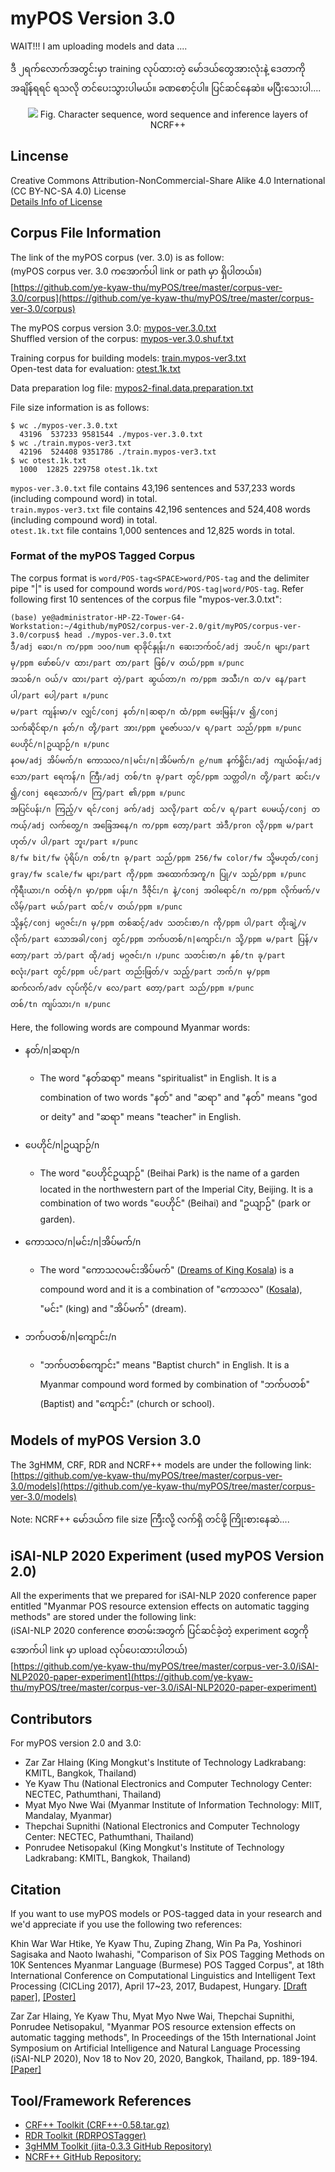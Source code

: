 # myPOS Version 3.0

WAIT!!!
I am uploading models and data ....

ဒီ ၂ရက်လောက်အတွင်းမှာ training လုပ်ထားတဲ့ မော်ဒယ်တွေအားလုံးနဲ့ ဒေတာကို အချိန်ရရင် ရသလို တင်ပေးသွားပါမယ်။
ခဏစောင့်ပါ။ ပြင်ဆင်နေဆဲ။ မပြီးသေးပါ....

<p align="center">
<img src="https://github.com/ye-kyaw-thu/myPOS/blob/master/corpus-ver-3.0/etc/fig_iSAI-NLP2020-paper_updated.png" />  
Fig. Character sequence, word sequence and inference layers of NCRF++   
</p>

## Lincense
Creative Commons Attribution-NonCommercial-Share Alike 4.0 International (CC BY-NC-SA 4.0) License  
[Details Info of License](https://creativecommons.org/licenses/by-nc-sa/4.0/)

## Corpus File Information

The link of the myPOS corpus (ver. 3.0) is as follow:  
(myPOS corpus ver. 3.0 ကအောက်ပါ link or path မှာ ရှိပါတယ်။)  
[https://github.com/ye-kyaw-thu/myPOS/tree/master/corpus-ver-3.0/corpus](https://github.com/ye-kyaw-thu/myPOS/tree/master/corpus-ver-3.0/corpus)  

The myPOS corpus version 3.0: [mypos-ver.3.0.txt](https://raw.githubusercontent.com/ye-kyaw-thu/myPOS/master/corpus-ver-3.0/corpus/mypos-ver.3.0.txt)  
Shuffled version of the corpus: [mypos-ver.3.0.shuf.txt](https://raw.githubusercontent.com/ye-kyaw-thu/myPOS/master/corpus-ver-3.0/corpus/mypos-ver.3.0.shuf.txt)

Training corpus for building models: [train.mypos-ver3.txt](https://raw.githubusercontent.com/ye-kyaw-thu/myPOS/master/corpus-ver-3.0/corpus/train.mypos-ver3.txt)  
Open-test data for evaluation: [otest.1k.txt](https://raw.githubusercontent.com/ye-kyaw-thu/myPOS/master/corpus-ver-3.0/corpus/otest.1k.txt)  

Data preparation log file: [mypos2-final.data.preparation.txt](https://github.com/ye-kyaw-thu/myPOS/blob/master/corpus-ver-3.0/corpus/mypos2-final.data.preparation.txt)  

File size information is as follows:  
```
$ wc ./mypos-ver.3.0.txt 
  43196  537233 9581544 ./mypos-ver.3.0.txt
$ wc ./train.mypos-ver3.txt 
  42196  524408 9351786 ./train.mypos-ver3.txt
$ wc otest.1k.txt 
  1000  12825 229758 otest.1k.txt
```

`mypos-ver.3.0.txt` file contains 43,196 sentences and 537,233 words (including compound word) in total.  
`train.mypos-ver3.txt` file contains 42,196 sentences and 524,408 words (including compound word) in total.  
`otest.1k.txt` file contains 1,000 sentences and 12,825 words in total.  

### Format of the myPOS Tagged Corpus  

The corpus format is `word/POS-tag<SPACE>word/POS-tag` and the delimiter pipe "|" is used for compound words `word/POS-tag|word/POS-tag`. Refer following first 10 sentences of the corpus file "mypos-ver.3.0.txt":  

```
(base) ye@administrator-HP-Z2-Tower-G4-Workstation:~/4github/myPOS2/corpus-ver-2.0/git/myPOS/corpus-ver-3.0/corpus$ head ./mypos-ver.3.0.txt 
ဒီ/adj ဆေး/n က/ppm ၁၀၀/num ရာခိုင်နှုန်း/n ဆေးဘက်ဝင်/adj အပင်/n များ/part မှ/ppm ဖော်စပ်/v ထား/part တာ/part ဖြစ်/v တယ်/ppm ။/punc
အသစ်/n ဝယ်/v ထား/part တဲ့/part ဆွယ်တာ/n က/ppm အသီး/n ထ/v နေ/part ပါ/part ပေါ့/part ။/punc
မ/part ကျန်းမာ/v လျှင်/conj နတ်/n|ဆရာ/n ထံ/ppm မေးမြန်း/v ၍/conj သက်ဆိုင်ရာ/n နတ်/n တို့/part အား/ppm ပူဇော်ပသ/v ရ/part သည်/ppm ။/punc
ပေဟိုင်/n|ဥယျာဉ်/n ။/punc
နဝမ/adj အိပ်မက်/n ကောသလ/n|မင်း/n|အိပ်မက်/n ၉/num နက်ရှိုင်း/adj ကျယ်ဝန်း/adj သော/part ရေကန်/n ကြီး/adj တစ်/tn ခု/part တွင်/ppm သတ္တဝါ/n တို့/part ဆင်း/v ၍/conj ရေသောက်/v ကြ/part ၏/ppm ။/punc
အပြင်ပန်း/n ကြည့်/v ရင်/conj ခက်/adj သလို/part ထင်/v ရ/part ပေမယ့်/conj တကယ့်/adj လက်တွေ့/n အခြေအနေ/n က/ppm တော့/part အဲဒီ/pron လို/ppm မ/part ဟုတ်/v ပါ/part ဘူး/part ။/punc
8/fw bit/fw ပုံရိပ်/n တစ်/tn ခု/part သည်/ppm 256/fw color/fw သို့မဟုတ်/conj gray/fw scale/fw များ/part ကို/ppm အထောက်အကူ/n ပြု/v သည်/ppm ။/punc
ကိုရီးယား/n ဝတ်စုံ/n မှာ/ppm ပန်း/n ဒီဇိုင်း/n နဲ့/conj အဝါရောင်/n က/ppm လိုက်ဖက်/v လိမ့်/part မယ်/part ထင်/v တယ်/ppm ။/punc
သို့နှင့်/conj မဂ္ဂဇင်း/n မှ/ppm တစ်ဆင့်/adv သတင်းစာ/n ကို/ppm ပါ/part တိုးချဲ့/v လိုက်/part သောအခါ/conj တွင်/ppm ဘက်ပတစ်/n|ကျောင်း/n သို့/ppm မ/part ပြန်/v တော့/part ဘဲ/part ထို/adj မဂ္ဂဇင်း/n ၊/punc သတင်းစာ/n နှစ်/tn ခု/part စလုံး/part တွင်/ppm ပင်/part တည်းဖြတ်/v သည့်/part ဘက်/n မှ/ppm ဆက်လက်/adv လုပ်ကိုင်/v လေ/part တော့/part သည်/ppm ။/punc
တစ်/tn ကျပ်သား/n ။/punc
```

Here, the following words are compound Myanmar words:  

- နတ်/n|ဆရာ/n
  - The word "နတ်ဆရာ" means "spiritualist" in English. It is a combination of two words "နတ်" and "ဆရာ" and "နတ်" means "god or deity" and "ဆရာ" means "teacher" in English.  
 
- ပေဟိုင်/n|ဥယျာဉ်/n
  - The word "ပေဟိုင်ဥယျာဉ်" (Beihai Park) is the name of a garden located in the northwestern part of the Imperial City, Beijing. It is a combination of two words "ပေဟိုင်" (Beihai) and "ဥယျာဉ်" (park or garden).
- ကောသလ/n|မင်း/n|အိပ်မက်/n
  - The word "ကောသလမင်းအိပ်မက်" ([Dreams of King Kosala](https://nofearmanju.weebly.com/king-kosala-and-his-16-dreams.html)) is a compound word and it is a combination of "ကောသလ" ([Kosala](https://en.wikipedia.org/wiki/Pasenadi)), "မင်း" (king) and "အိပ်မက်" (dream). 
- ဘက်ပတစ်/n|ကျောင်း/n
  - "ဘက်ပတစ်ကျောင်း" means "Baptist church" in English. It is a Myanmar compound word formed by combination of "ဘက်ပတစ်" (Baptist) and "ကျောင်း" (church or school).  
 
## Models of myPOS Version 3.0

The 3gHMM, CRF, RDR and NCRF++ models are under the following link:  
[https://github.com/ye-kyaw-thu/myPOS/tree/master/corpus-ver-3.0/models](https://github.com/ye-kyaw-thu/myPOS/tree/master/corpus-ver-3.0/models)  

Note: NCRF++ မော်ဒယ်က file size ကြီးလို့ လက်ရှိ တင်ဖို့ ကြိုးစားနေဆဲ.... 

## iSAI-NLP 2020 Experiment (used myPOS Version 2.0)

All the experiments that we prepared for iSAI-NLP 2020 conference paper entitled "Myanmar POS resource extension effects on automatic tagging methods" are stored under the following link:  
(iSAI-NLP 2020 conference စာတမ်းအတွက် ပြင်ဆင်ခဲ့တဲ့ experiment တွေကို အောက်ပါ link မှာ upload လုပ်ပေးထားပါတယ်)  
[https://github.com/ye-kyaw-thu/myPOS/tree/master/corpus-ver-3.0/iSAI-NLP2020-paper-experiment](https://github.com/ye-kyaw-thu/myPOS/tree/master/corpus-ver-3.0/iSAI-NLP2020-paper-experiment)  

## Contributors  

For myPOS version 2.0 and 3.0:  
- Zar Zar Hlaing (King Mongkut's Institute of Technology Ladkrabang: KMITL, Bangkok, Thailand)  
- Ye Kyaw Thu (National Electronics and Computer Technology Center: NECTEC, Pathumthani, Thailand)  
- Myat Myo Nwe Wai (Myanmar Institute of Information Technology: MIIT, Mandalay, Myanmar)  
- Thepchai Supnithi (National Electronics and Computer Technology Center: NECTEC, Pathumthani, Thailand)  
- Ponrudee Netisopakul (King Mongkut's Institute of Technology Ladkrabang: KMITL, Bangkok, Thailand)

## Citation

If you want to use myPOS models or POS-tagged data in your research and we'd appreciate if you use the following two references:

Khin War War Htike, Ye Kyaw Thu, Zuping Zhang, Win Pa Pa, Yoshinori Sagisaka and Naoto Iwahashi, "Comparison of Six POS Tagging Methods on 10K Sentences Myanmar Language (Burmese) POS Tagged Corpus", at 18th International Conference on Computational Linguistics and Intelligent Text Processing (CICLing 2017), April 17~23, 2017, Budapest, Hungary. [[Draft paper]](https://github.com/ye-kyaw-thu/myPOS/blob/master/CICLING2017/myPOS-CICLing2017-paper.pdf), [[Poster]](https://github.com/ye-kyaw-thu/myPOS/blob/master/CICLING2017/10K-POS-tagging-CICLing2017.pdf)

Zar Zar Hlaing, Ye Kyaw Thu, Myat Myo Nwe Wai, Thepchai Supnithi, Ponrudee Netisopakul, "Myanmar POS resource extension effects on automatic tagging methods", In Proceedings of the 15th International Joint Symposium on Artificial Intelligence and Natural Language Processing (iSAI-NLP 2020), Nov 18 to Nov 20, 2020, Bangkok, Thailand, pp. 189-194. [[Paper]](https://ieeexplore.ieee.org/stamp/stamp.jsp?tp=&arnumber=9376835)  

## Tool/Framework References

- [CRF++ Toolkit (CRF++-0.58.tar.gz)](https://drive.google.com/drive/u/0/folders/0B4y35FiV1wh7fngteFhHQUN2Y1B5eUJBNHZUemJYQV9VWlBUb3JlX0xBdWVZTWtSbVBneU0)
- [RDR Toolkit (RDRPOSTagger)](https://github.com/datquocnguyen/RDRPOSTagger)
- [3gHMM Toolkit (jita-0.3.3 GitHub Repository)](https://github.com/danieldk/jitar/releases)  
- [NCRF++ GitHub Repository:](https://github.com/jiesutd/NCRFpp)  
